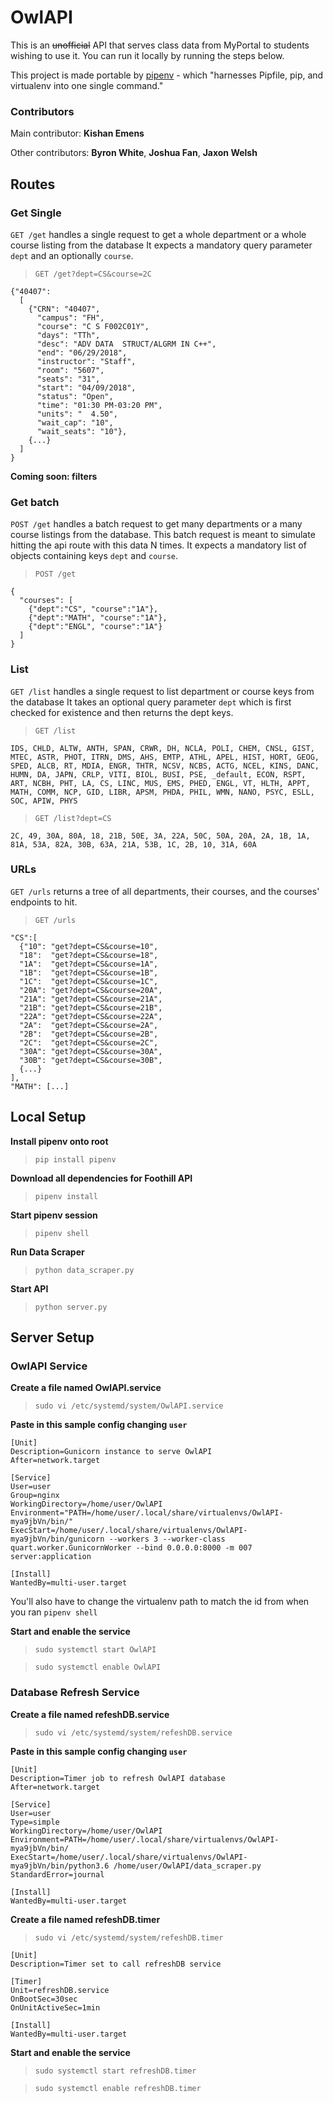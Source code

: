 # OwlAPI
This is an ~~unofficial~~ API that serves class data from MyPortal to students wishing to use it. You can run it locally by running the steps below.

This project is made portable by [pipenv](http://pipenv.readthedocs.io/en/latest/basics/) - which "harnesses Pipfile, pip, and virtualenv into one single command."

### Contributors
Main contributor: **Kishan Emens**

Other contributors: **Byron White**, **Joshua Fan**, **Jaxon Welsh**

## Routes
<a class="page-section" id="1"></a>
### Get Single
`GET /get` handles a single request to get a whole department or a whole course listing from the database
It expects a mandatory query parameter `dept` and an optionally `course`.

> `GET /get?dept=CS&course=2C`
```
{"40407":
  [
    {"CRN": "40407",
      "campus": "FH",
      "course": "C S F002C01Y",
      "days": "TTh",
      "desc": "ADV DATA  STRUCT/ALGRM IN C++",
      "end": "06/29/2018",
      "instructor": "Staff",
      "room": "5607",
      "seats": "31",
      "start": "04/09/2018",
      "status": "Open",
      "time": "01:30 PM-03:20 PM",
      "units": "  4.50",
      "wait_cap": "10",
      "wait_seats": "10"},
    {...}
  ]
}
```

<div id="interact"><div data-request-type="GET" data-request-url="/get" data-request-body="?dept=CS&course=2C"></div></div>

**Coming soon: filters**
<a class="page-section" id="2"></a>
### Get batch

`POST /get` handles a batch request to get many departments or a many course listings from the database.
This batch request is meant to simulate hitting the api route with this data N times.
It expects a mandatory list of objects containing keys `dept` and `course`.

> `POST /get`<a class="page-section" id="2"></a>
```
{
  "courses": [
    {"dept":"CS", "course":"1A"},
    {"dept":"MATH", "course":"1A"},
    {"dept":"ENGL", "course":"1A"}
  ]
}
```

<a class="page-section" id="3"></a>
<div id="interact"><div data-request-type="POST" data-request-url="/get" data-request-body='{"courses":[{"dept":"CS","course":"1A"},{"dept":"MATH","course":"1A"},{"dept":"ENGL","course":"1A"}]}'></div></div>

### List
`GET /list` handles a single request to list department or course keys from the database
It takes an optional query parameter `dept` which is first checked for existence and then returns the dept keys.

> `GET /list`
```
IDS, CHLD, ALTW, ANTH, SPAN, CRWR, DH, NCLA, POLI, CHEM, CNSL, GIST, MTEC, ASTR, PHOT, ITRN, DMS, AHS, EMTP, ATHL, APEL, HIST, HORT, GEOG, SPED, ALCB, RT, MDIA, ENGR, THTR, NCSV, NCBS, ACTG, NCEL, KINS, DANC, HUMN, DA, JAPN, CRLP, VITI, BIOL, BUSI, PSE, _default, ECON, RSPT, ART, NCBH, PHT, LA, CS, LINC, MUS, EMS, PHED, ENGL, VT, HLTH, APPT, MATH, COMM, NCP, GID, LIBR, APSM, PHDA, PHIL, WMN, NANO, PSYC, ESLL, SOC, APIW, PHYS
```

> `GET /list?dept=CS`
```
2C, 49, 30A, 80A, 18, 21B, 50E, 3A, 22A, 50C, 50A, 20A, 2A, 1B, 1A, 81A, 53A, 82A, 30B, 63A, 21A, 53B, 1C, 2B, 10, 31A, 60A
```

<a class="page-section" id="4"></a>
<div id="interact"><div data-request-type="GET" data-request-url="/list" data-request-body="?dept=CS"></div></div>

### URLs
`GET /urls` returns a tree of all departments, their courses, and the courses' endpoints to hit.

> `GET /urls`
```
"CS":[
  {"10": "get?dept=CS&course=10",
  "18":  "get?dept=CS&course=18",
  "1A":  "get?dept=CS&course=1A",
  "1B":  "get?dept=CS&course=1B",
  "1C":  "get?dept=CS&course=1C",
  "20A": "get?dept=CS&course=20A",
  "21A": "get?dept=CS&course=21A",
  "21B": "get?dept=CS&course=21B",
  "22A": "get?dept=CS&course=22A",
  "2A":  "get?dept=CS&course=2A",
  "2B":  "get?dept=CS&course=2B",
  "2C":  "get?dept=CS&course=2C",
  "30A": "get?dept=CS&course=30A",
  "30B": "get?dept=CS&course=30B",
  {...}
],
"MATH": [...]
```

<a class="page-section" id="5"></a>
<div id="interact"><div data-request-type="GET" data-request-url="/urls" data-request-body=""></div></div>

## Local Setup

**Install pipenv onto root**
> `pip install pipenv`


**Download all dependencies for Foothill API**
> `pipenv install`


**Start pipenv session**
> `pipenv shell`


**Run Data Scraper**
> `python data_scraper.py`


**Start API**
> `python server.py`

<a class="page-section" id="6"></a>
## Server Setup
### OwlAPI Service

**Create a file named OwlAPI.service**
> `sudo vi /etc/systemd/system/OwlAPI.service`

**Paste in this sample config changing `user`**
```
[Unit]
Description=Gunicorn instance to serve OwlAPI
After=network.target

[Service]
User=user
Group=nginx
WorkingDirectory=/home/user/OwlAPI
Environment="PATH=/home/user/.local/share/virtualenvs/OwlAPI-mya9jbVn/bin/"
ExecStart=/home/user/.local/share/virtualenvs/OwlAPI-mya9jbVn/bin/gunicorn --workers 3 --worker-class quart.worker.GunicornWorker --bind 0.0.0.0:8000 -m 007 server:application

[Install]
WantedBy=multi-user.target
```
You'll also have to change the virtualenv path to match the id from when you ran `pipenv shell`

**Start and enable the service**
> `sudo systemctl start OwlAPI`

> `sudo systemctl enable OwlAPI`

### Database Refresh Service
**Create a file named refeshDB.service**
> `sudo vi /etc/systemd/system/refeshDB.service`

**Paste in this sample config changing `user`**
```
[Unit]
Description=Timer job to refresh OwlAPI database
After=network.target

[Service]
User=user
Type=simple
WorkingDirectory=/home/user/OwlAPI
Environment=PATH=/home/user/.local/share/virtualenvs/OwlAPI-mya9jbVn/bin/
ExecStart=/home/user/.local/share/virtualenvs/OwlAPI-mya9jbVn/bin/python3.6 /home/user/OwlAPI/data_scraper.py
StandardError=journal

[Install]
WantedBy=multi-user.target
```

**Create a file named refeshDB.timer**
> `sudo vi /etc/systemd/system/refeshDB.timer`

```
[Unit]
Description=Timer set to call refreshDB service

[Timer]
Unit=refreshDB.service
OnBootSec=30sec
OnUnitActiveSec=1min

[Install]
WantedBy=multi-user.target
```

**Start and enable the service**
> `sudo systemctl start refreshDB.timer`

> `sudo systemctl enable refreshDB.timer`
